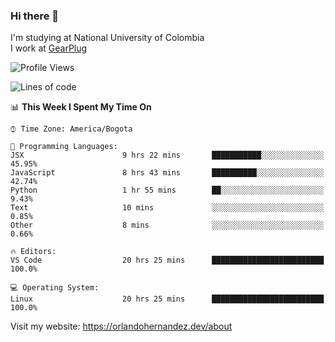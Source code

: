 ### Hi there 👋


<!--**AR4Z/AR4Z** is a ✨ _special_ ✨ repository because its `README.md` (this file) appears on your GitHub profile.

Here are some ideas to get you started:-->
I'm studying at National University of Colombia
<br>
I work at <a href="https://gearplug.io/en/">GearPlug</a>
<br>

<!--START_SECTION:waka-->
![Profile Views](http://img.shields.io/badge/Profile%20Views-0-blue)

![Lines of code](https://img.shields.io/badge/From%20Hello%20World%20I%27ve%20Written-22.1%20million%20lines%20of%20code-blue)

📊 **This Week I Spent My Time On** 

```text
⌚︎ Time Zone: America/Bogota

💬 Programming Languages: 
JSX                      9 hrs 22 mins       ███████████░░░░░░░░░░░░░░   45.95% 
JavaScript               8 hrs 43 mins       ██████████░░░░░░░░░░░░░░░   42.74% 
Python                   1 hr 55 mins        ██░░░░░░░░░░░░░░░░░░░░░░░   9.43% 
Text                     10 mins             ░░░░░░░░░░░░░░░░░░░░░░░░░   0.85% 
Other                    8 mins              ░░░░░░░░░░░░░░░░░░░░░░░░░   0.66%

🔥 Editors: 
VS Code                  20 hrs 25 mins      █████████████████████████   100.0%

💻 Operating System: 
Linux                    20 hrs 25 mins      █████████████████████████   100.0%

```


<!--END_SECTION:waka-->


Visit my website: https://orlandohernandez.dev/about

